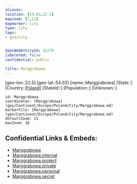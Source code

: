 ```yaml
---
aliases: 
location: [54.03,22.5]
mapzoom: [7,12] 
mapmarker: city 
type: City
tags:
- geo/City


SpocWebEntityId: 32279
isDeleted: false
confidential: public

title: Marggrabowa
---
```

[geo-lon::22.5]
[geo-lat::54.03]
[name::Marggrabowa]
[State::]
[Country::[Poland](geo/Continent/Europe/Poland.md)]
[StateId::]
[Population::]
[Unknown::]


```leaflet
id: Marggrabowa
coordinates: [Marggrabowa](geo/Continent/Europe/Poland/City/Marggrabowa.md)
markerFile: [Marggrabowa](geo/Continent/Europe/Poland/City/Marggrabowa.md)
defaultZoom: 11 
maxZoom: 18
```


## Confidential Links & Embeds: 
- [Marggrabowa](../../../../../../_public/geo/Continent/Europe/Poland/City/Marggrabowa.md) 
- [Marggrabowa.internal](../../../../../../_internal/geo/Continent/Europe/Poland/City/Marggrabowa.internal.md) 
- [Marggrabowa.protect](../../../../../../_protect/geo/Continent/Europe/Poland/City/Marggrabowa.protect.md) 
- [Marggrabowa.private](../../../../../../_private/geo/Continent/Europe/Poland/City/Marggrabowa.private.md) 
- [Marggrabowa.personal](../../../../../../_personal/geo/Continent/Europe/Poland/City/Marggrabowa.personal.md) 
- [Marggrabowa.secret](../../../../../../_secret/geo/Continent/Europe/Poland/City/Marggrabowa.secret.md) 
